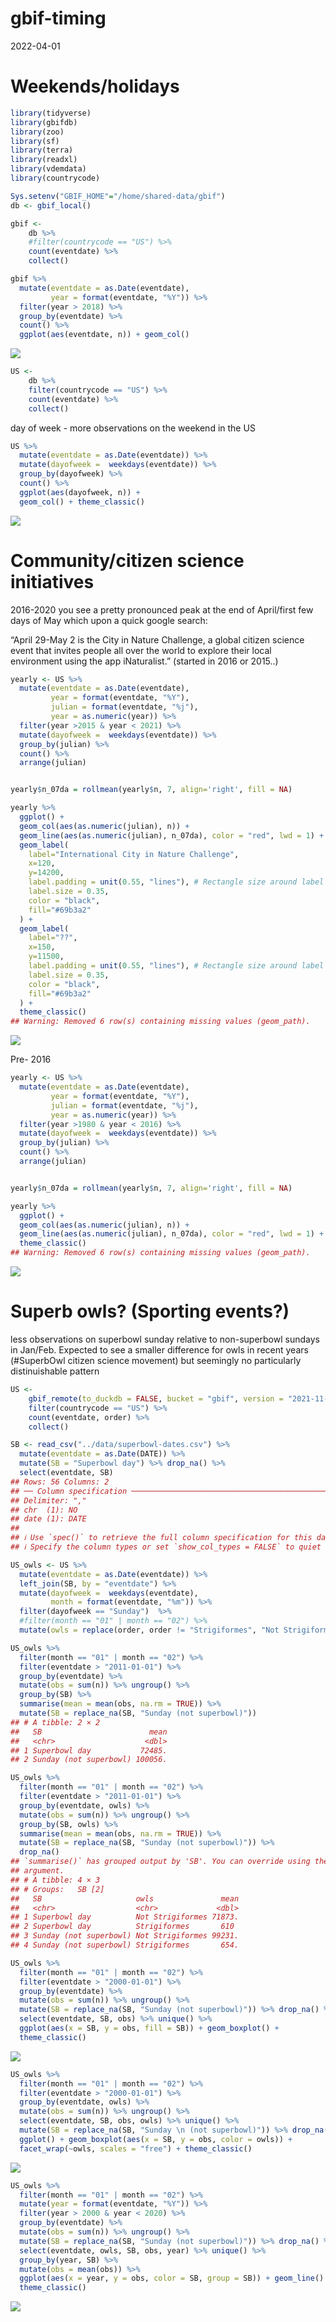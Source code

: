 gbif-timing
================
2022-04-01

# Weekends/holidays

``` r
library(tidyverse)
library(gbifdb)
library(zoo)
library(sf)
library(terra)
library(readxl)
library(vdemdata)
library(countrycode)
```

``` r
Sys.setenv("GBIF_HOME"="/home/shared-data/gbif")
db <- gbif_local()
```

``` r
gbif <-  
    db %>%
    #filter(countrycode == "US") %>%
    count(eventdate) %>%
    collect()
```

``` r
gbif %>% 
  mutate(eventdate = as.Date(eventdate),
         year = format(eventdate, "%Y")) %>%
  filter(year > 2018) %>%
  group_by(eventdate) %>%
  count() %>%
  ggplot(aes(eventdate, n)) + geom_col()
```

![](gbif-timing_files/figure-gfm/unnamed-chunk-4-1.png)<!-- -->

``` r
US <-  
    db %>%
    filter(countrycode == "US") %>%
    count(eventdate) %>%
    collect()
```

day of week - more observations on the weekend in the US

``` r
US %>% 
  mutate(eventdate = as.Date(eventdate)) %>%
  mutate(dayofweek =  weekdays(eventdate)) %>%
  group_by(dayofweek) %>%
  count() %>%
  ggplot(aes(dayofweek, n)) + 
  geom_col() + theme_classic()
```

![](gbif-timing_files/figure-gfm/unnamed-chunk-6-1.png)<!-- -->

# Community/citizen science initiatives

2016-2020 you see a pretty pronounced peak at the end of April/first few
days of May which upon a quick google search:

“April 29-May 2 is the City in Nature Challenge, a global citizen
science event that invites people all over the world to explore their
local environment using the app iNaturalist.” (started in 2016 or
2015..)

``` r
yearly <- US %>% 
  mutate(eventdate = as.Date(eventdate),
         year = format(eventdate, "%Y"),
         julian = format(eventdate, "%j"),
         year = as.numeric(year)) %>%
  filter(year >2015 & year < 2021) %>%
  mutate(dayofweek =  weekdays(eventdate)) %>%
  group_by(julian) %>%
  count() %>%
  arrange(julian) 


yearly$n_07da = rollmean(yearly$n, 7, align='right', fill = NA)

yearly %>% 
  ggplot() + 
  geom_col(aes(as.numeric(julian), n)) +
  geom_line(aes(as.numeric(julian), n_07da), color = "red", lwd = 1) +
  geom_label(
    label="International City in Nature Challenge", 
    x=120,
    y=14200,
    label.padding = unit(0.55, "lines"), # Rectangle size around label
    label.size = 0.35,
    color = "black",
    fill="#69b3a2"
  ) + 
  geom_label(
    label="??", 
    x=150,
    y=11500,
    label.padding = unit(0.55, "lines"), # Rectangle size around label
    label.size = 0.35,
    color = "black",
    fill="#69b3a2"
  ) + 
  theme_classic()
## Warning: Removed 6 row(s) containing missing values (geom_path).
```

![](gbif-timing_files/figure-gfm/unnamed-chunk-7-1.png)<!-- -->

Pre- 2016

``` r
yearly <- US %>% 
  mutate(eventdate = as.Date(eventdate),
         year = format(eventdate, "%Y"),
         julian = format(eventdate, "%j"),
         year = as.numeric(year)) %>%
  filter(year >1980 & year < 2016) %>%
  mutate(dayofweek =  weekdays(eventdate)) %>%
  group_by(julian) %>%
  count() %>%
  arrange(julian) 


yearly$n_07da = rollmean(yearly$n, 7, align='right', fill = NA)

yearly %>% 
  ggplot() + 
  geom_col(aes(as.numeric(julian), n)) +
  geom_line(aes(as.numeric(julian), n_07da), color = "red", lwd = 1) +
  theme_classic()
## Warning: Removed 6 row(s) containing missing values (geom_path).
```

![](gbif-timing_files/figure-gfm/unnamed-chunk-8-1.png)<!-- -->

# Superb owls? (Sporting events?)

less observations on superbowl sunday relative to non-superbowl sundays
in Jan/Feb. Expected to see a smaller difference for owls in recent
years (#SuperbOwl citizen science movement) but seemingly no
particularly distinuishable pattern

``` r
US <-  
    gbif_remote(to_duckdb = FALSE, bucket = "gbif", version = "2021-11-01", endpoint_override = "minio.carlboettiger.info") %>%
    filter(countrycode == "US") %>%
    count(eventdate, order) %>%
    collect()

SB <- read_csv("../data/superbowl-dates.csv") %>%
  mutate(eventdate = as.Date(DATE)) %>%
  mutate(SB = "Superbowl day") %>% drop_na() %>%
  select(eventdate, SB)
## Rows: 56 Columns: 2
## ── Column specification ────────────────────────────────────────────────────────
## Delimiter: ","
## chr  (1): NO
## date (1): DATE
## 
## ℹ Use `spec()` to retrieve the full column specification for this data.
## ℹ Specify the column types or set `show_col_types = FALSE` to quiet this message.

US_owls <- US %>% 
  mutate(eventdate = as.Date(eventdate)) %>%
  left_join(SB, by = "eventdate") %>%
  mutate(dayofweek =  weekdays(eventdate),
         month = format(eventdate, "%m")) %>%
  filter(dayofweek == "Sunday")  %>%
  #filter(month == "01" | month == "02") %>%
  mutate(owls = replace(order, order != "Strigiformes", "Not Strigiformes"))
```

``` r
US_owls %>%
  filter(month == "01" | month == "02") %>%
  filter(eventdate > "2011-01-01") %>%
  group_by(eventdate) %>%
  mutate(obs = sum(n)) %>% ungroup() %>%
  group_by(SB) %>%
  summarise(mean = mean(obs, na.rm = TRUE)) %>%
  mutate(SB = replace_na(SB, "Sunday (not superbowl)"))
## # A tibble: 2 × 2
##   SB                        mean
##   <chr>                    <dbl>
## 1 Superbowl day           72485.
## 2 Sunday (not superbowl) 100056.

US_owls %>% 
  filter(month == "01" | month == "02") %>%
  filter(eventdate > "2011-01-01") %>%
  group_by(eventdate, owls) %>%
  mutate(obs = sum(n)) %>% ungroup() %>%
  group_by(SB, owls) %>%
  summarise(mean = mean(obs, na.rm = TRUE)) %>%
  mutate(SB = replace_na(SB, "Sunday (not superbowl)")) %>%
  drop_na() 
## `summarise()` has grouped output by 'SB'. You can override using the `.groups`
## argument.
## # A tibble: 4 × 3
## # Groups:   SB [2]
##   SB                     owls               mean
##   <chr>                  <chr>             <dbl>
## 1 Superbowl day          Not Strigiformes 71873.
## 2 Superbowl day          Strigiformes       610 
## 3 Sunday (not superbowl) Not Strigiformes 99231.
## 4 Sunday (not superbowl) Strigiformes       654.
```

``` r
US_owls %>%
  filter(month == "01" | month == "02") %>%
  filter(eventdate > "2000-01-01") %>%
  group_by(eventdate) %>%
  mutate(obs = sum(n)) %>% ungroup() %>%
  mutate(SB = replace_na(SB, "Sunday (not superbowl)")) %>% drop_na() %>%
  select(eventdate, SB, obs) %>% unique() %>%
  ggplot(aes(x = SB, y = obs, fill = SB)) + geom_boxplot() + 
  theme_classic()
```

![](gbif-timing_files/figure-gfm/unnamed-chunk-11-1.png)<!-- -->

``` r
US_owls %>% 
  filter(month == "01" | month == "02") %>%
  filter(eventdate > "2000-01-01") %>%
  group_by(eventdate, owls) %>%
  mutate(obs = sum(n)) %>% ungroup() %>%
  select(eventdate, SB, obs, owls) %>% unique() %>%
  mutate(SB = replace_na(SB, "Sunday \n (not superbowl)")) %>% drop_na() %>%
  ggplot() + geom_boxplot(aes(x = SB, y = obs, color = owls)) + 
  facet_wrap(~owls, scales = "free") + theme_classic()
```

![](gbif-timing_files/figure-gfm/unnamed-chunk-11-2.png)<!-- -->

``` r
US_owls %>%
  filter(month == "01" | month == "02") %>%
  mutate(year = format(eventdate, "%Y")) %>%
  filter(year > 2000 & year < 2020) %>%
  group_by(eventdate) %>%
  mutate(obs = sum(n)) %>% ungroup() %>%
  mutate(SB = replace_na(SB, "Sunday (not superbowl)")) %>% drop_na() %>%
  select(eventdate, owls, SB, obs, year) %>% unique() %>%
  group_by(year, SB) %>%
  mutate(obs = mean(obs)) %>%
  ggplot(aes(x = year, y = obs, color = SB, group = SB)) + geom_line() + 
  theme_classic()
```

![](gbif-timing_files/figure-gfm/unnamed-chunk-12-1.png)<!-- -->
